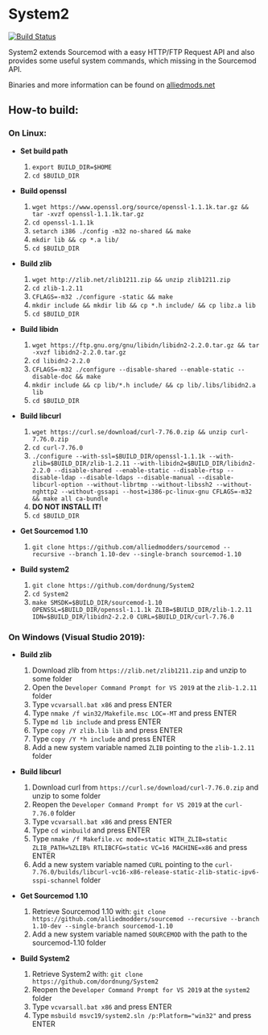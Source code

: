 System2
=======

[![Build Status](https://api.travis-ci.com/dordnung/System2.svg)](https://travis-ci.com/dordnung/System2)

System2 extends Sourcemod with a easy HTTP/FTP Request API and also provides some useful system commands, which missing in the Sourcemod API.

Binaries and more information can be found on [alliedmods.net](https://forums.alliedmods.net/showthread.php?t=146019)

## How-to build: ##

### On Linux: ###
- **Set build path**
  1. `export BUILD_DIR=$HOME`
  2. `cd $BUILD_DIR`

- **Build openssl**
  1. `wget https://www.openssl.org/source/openssl-1.1.1k.tar.gz && tar -xvzf openssl-1.1.1k.tar.gz`
  2. `cd openssl-1.1.1k`
  3. `setarch i386 ./config -m32 no-shared && make`
  4. `mkdir lib && cp *.a lib/`
  5. `cd $BUILD_DIR`

- **Build zlib**
  1. `wget http://zlib.net/zlib1211.zip && unzip zlib1211.zip`
  2. `cd zlib-1.2.11`
  3. `CFLAGS=-m32 ./configure -static && make`
  4. `mkdir include && mkdir lib && cp *.h include/ && cp libz.a lib`
  5. `cd $BUILD_DIR`

- **Build libidn**
  1. `wget https://ftp.gnu.org/gnu/libidn/libidn2-2.2.0.tar.gz && tar -xvzf libidn2-2.2.0.tar.gz`
  2. `cd libidn2-2.2.0`
  3. `CFLAGS=-m32 ./configure --disable-shared --enable-static --disable-doc && make`
  4. `mkdir include && cp lib/*.h include/ && cp lib/.libs/libidn2.a lib`
  5. `cd $BUILD_DIR`

- **Build libcurl**
  1. `wget https://curl.se/download/curl-7.76.0.zip && unzip curl-7.76.0.zip`
  2. `cd curl-7.76.0`
  3. `./configure --with-ssl=$BUILD_DIR/openssl-1.1.1k --with-zlib=$BUILD_DIR/zlib-1.2.11 --with-libidn2=$BUILD_DIR/libidn2-2.2.0 --disable-shared --enable-static --disable-rtsp --disable-ldap --disable-ldaps --disable-manual --disable-libcurl-option --without-librtmp --without-libssh2 --without-nghttp2 --without-gssapi --host=i386-pc-linux-gnu CFLAGS=-m32 && make all ca-bundle`
  4. **DO NOT INSTALL IT!**
  5. `cd $BUILD_DIR`

- **Get Sourcemod 1.10**
  1. `git clone https://github.com/alliedmodders/sourcemod --recursive --branch 1.10-dev --single-branch sourcemod-1.10`

- **Build system2**
  1. `git clone https://github.com/dordnung/System2`
  2. `cd System2`
  3. `make SMSDK=$BUILD_DIR/sourcemod-1.10 OPENSSL=$BUILD_DIR/openssl-1.1.1k ZLIB=$BUILD_DIR/zlib-1.2.11 IDN=$BUILD_DIR/libidn2-2.2.0 CURL=$BUILD_DIR/curl-7.76.0`

### On Windows (Visual Studio 2019): ###
- **Build zlib**
  1. Download zlib from `https://zlib.net/zlib1211.zip` and unzip to some folder
  2. Open the `Developer Command Prompt for VS 2019` at the `zlib-1.2.11` folder
  3. Type `vcvarsall.bat x86` and press ENTER
  4. Type `nmake /f win32/Makefile.msc LOC=-MT` and press ENTER
  5. Type `md lib include` and press ENTER
  6. Type `copy /Y zlib.lib lib` and press ENTER
  7. Type `copy /Y *h include` and press ENTER
  8. Add a new system variable named `ZLIB` pointing to the `zlib-1.2.11` folder

- **Build libcurl**
  1. Download curl from `https://curl.se/download/curl-7.76.0.zip` and unzip to some folder
  2. Reopen the `Developer Command Prompt for VS 2019` at the `curl-7.76.0` folder
  3. Type `vcvarsall.bat x86` and press ENTER
  4. Type `cd winbuild` and press ENTER
  5. Type `nmake /f Makefile.vc mode=static WITH_ZLIB=static ZLIB_PATH=%ZLIB% RTLIBCFG=static VC=16 MACHINE=x86` and press ENTER
  6. Add a new system variable named `CURL` pointing to the `curl-7.76.0/builds/libcurl-vc16-x86-release-static-zlib-static-ipv6-sspi-schannel` folder

- **Get Sourcemod 1.10**
  1. Retrieve Sourcemod 1.10 with: `git clone https://github.com/alliedmodders/sourcemod --recursive --branch 1.10-dev --single-branch sourcemod-1.10`
  2. Add a new system variable named `SOURCEMOD` with the path to the sourcemod-1.10 folder

- **Build System2**
  1. Retrieve System2 with: `git clone https://github.com/dordnung/System2`
  2. Reopen the `Developer Command Prompt for VS 2019` at the `system2` folder
  3. Type `vcvarsall.bat x86` and press ENTER
  4. Type `msbuild msvc19/system2.sln /p:Platform="win32"` and press ENTER